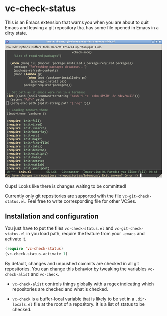 # vc-check-status

This is an Emacs extension that warns you when you are about to quit
Emacs and leaving a git repository that has some file opened in Emacs
in a dirty state.

![agenda screenshot](img/screenshot.png)

Oups! Looks like there is changes waiting to be committed!

Currently only git repositories are supported with the file
`vc-git-check-status.el`. Feel free to write corresponding file for
other VCSes.

## Installation and configuration

You just have to put the files `vc-check-status.el` and
`vc-git-check-status.el` in you load path, require the feature from
your `.emacs` and activate it.

```lisp
(require 'vc-check-status)
(vc-check-status-activate 1)
```

By default, changes and unpushed commits are checked in all git
repositories. You can change this behavior by tweaking the variables
`vc-check-alist` and `vc-check`.

- `vc-check-alist` controls things globally with a regex indicating
which repositories are checked and what is checked.

- `vc-check` is a buffer-local variable that is likely to be set in a
`.dir-locals.el` file at the root of a repository. It is a list of
status to be checked.

